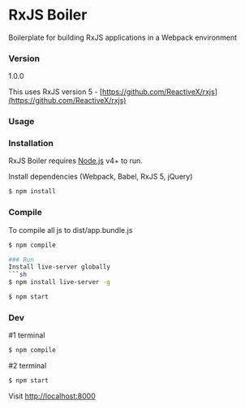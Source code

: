 # RxJS Boiler

Boilerplate for building RxJS applications in a Webpack environment

### Version
1.0.0

This uses RxJS version 5 - [https://github.com/ReactiveX/rxjs](https://github.com/ReactiveX/rxjs)

### Usage


### Installation

RxJS Boiler requires [Node.js](https://nodejs.org/) v4+ to run.

Install dependencies (Webpack, Babel, RxJS 5, jQuery)

```sh
$ npm install
```

### Compile
To compile all js to dist/app.bundle.js

```sh
$ npm compile

### Run
Install live-server globally
```sh
$ npm install live-server -g
```

```sh
$ npm start
```

### Dev
#1 terminal
```sh
$ npm compile
```
#2 terminal
```sh
$ npm start
```

Visit [http://localhost:8000](http://localhost:8000)
